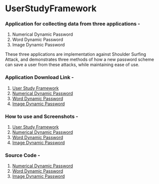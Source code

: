 # UserStudyFramework

### Application for collecting data from three applications -
1. Numerical Dynamic Password
2. Word Dynamic Password
3. Image Dynamic Password

These three applications are implementation against Shoulder Surfing Attack, and demonstrates three methods of how a new password scheme can save a user from these attacks, while maintaining ease of use.

### Application Download Link -
1. [User Study Framework](https://github.com/deepak15013/UserStudyFramework/raw/master/Project%20Information/User%20Study-debug-2.apk)
2. [Numerical Dynamic Password](https://github.com/deepak15013/UserStudyFramework/raw/master/Project%20Information/Pass%20Num-debug-2.apk)
3. [Word Dynamic Password](https://github.com/deepak15013/UserStudyFramework/raw/master/Project%20Information/Pass%20Word-debug-3.apk)
4. [Image Dynamic Password](https://github.com/deepak15013/UserStudyFramework/raw/master/Project%20Information/Pass%20Image-debug-2.apk)

### How to use and Screenshots -
1. [User Study Framework](https://github.com/deepak15013/UserStudyFramework/blob/master/Project%20Information/DynamicPasswordApplication-UserStudyFramework.pdf)
2. [Numerical Dynamic Password](https://github.com/deepak15013/UserStudyFramework/blob/master/Project%20Information/DynamicPasswordApplication-Numerical.pdf)
3. [Word Dynamic Password](https://github.com/deepak15013/UserStudyFramework/blob/master/Project%20Information/DynamicPasswordApplication-Text.pdf)
4. [Image Dynamic Password](https://github.com/deepak15013/UserStudyFramework/blob/master/Project%20Information/DynamicPasswordApplication-Image.pdf)

### Source Code -
1. [Numerical Dynamic Password](https://github.com/deepak15013/Dynamic-Password)
2. [Word Dynamic Password](https://github.com/deepak15013/Dynamic-Password-Text)
3. [Image Dynamic Password](https://github.com/deepak15013/Dynamic-Password-Image)
